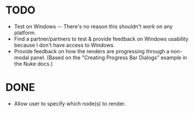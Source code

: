 # TODO
+ Test on Windows -- There's no reason this shouldn't work on any platform.
+ Find a partner/partners to test & provide feedback on Windows usability because I don't have access to Windows.
+ Provide feedback on how the renders are progressing through a non-modal panel. (Based on the "Creating Progress Bar Dialogs" example in the Nuke docs.)

# DONE
+ Allow user to specify which node(s) to render.